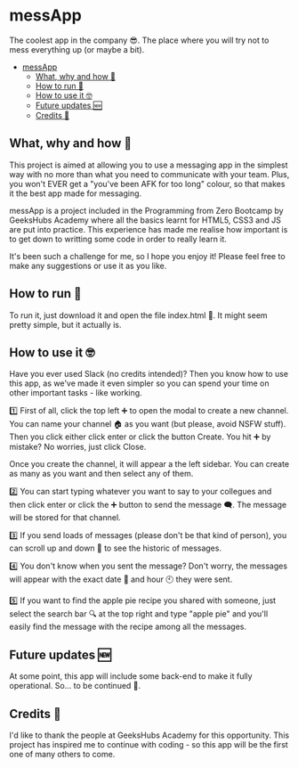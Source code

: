 # messApp

The coolest app in the company 😎. The place where you will try not to mess everything up (or maybe a bit).

- [messApp](#messapp)
  - [What, why and how 🤔](#what-why-and-how-)
  - [How to run 🚀](#how-to-run-)
  - [How to use it 🤓](#how-to-use-it-)
  - [Future updates 🆕](#future-updates-)
  - [Credits 💭](#credits-)

## What, why and how 🤔

This project is aimed at allowing you to use a messaging app in the simplest way with no more than what you need to communicate with your team. Plus, you won't EVER get a "you've been AFK for too long" colour, so that makes it the best app made for messaging.

messApp is a project included in the Programming from Zero Bootcamp by GeeksHubs Academy where all the basics learnt for HTML5, CSS3 and JS are put into practice. This experience has made me realise how important is to get down to writting some code in order to really learn it.

It's been such a challenge for me, so I hope you enjoy it! Please feel free to make any suggestions or use it as you like.

## How to run 🚀

To run it, just download it and open the file index.html 📁. It might seem pretty simple, but it actually is.

## How to use it 🤓

Have you ever used Slack (no credits intended)? Then you know how to use this app, as we've made it even simpler so you can spend your time on other important tasks - like working.

1️⃣ First of all, click the top left ➕ to open the modal to create a new channel. You can name your channel 🏠 as you want (but please, avoid NSFW stuff). Then you click either click enter or click the button Create. You hit ➕ by mistake? No worries, just click Close.

Once you create the channel, it will appear a the left sidebar. You can create as many as you want and then select any of them.

2️⃣ You can start typing whatever you want to say to your collegues and then click enter or click the ➕ button to send the message 🗨️. The message will be stored for that channel.

3️⃣ If you send loads of messages (please don't be that kind of person), you can scroll up and down 📜 to see the historic of messages.

4️⃣ You don't know when you sent the message? Don't worry, the messages will appear with the exact date 📅 and hour 🕙 they were sent.

5️⃣ If you want to find the apple pie recipe you shared with someone, just select the search bar 🔍 at the top right and type "apple pie" and you'll easily find the message with the recipe among all the messages.

## Future updates 🆕

At some point, this app will include some back-end to make it fully operational. So... to be continued 🚧.

## Credits 💭

I'd like to thank the people at GeeksHubs Academy for this opportunity. This project has inspired me to continue with coding - so this app will be the first one of many others to come.

